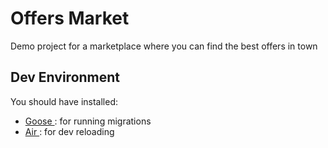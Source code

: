 # Offers Market

Demo project for a marketplace where you can find the best offers in town

## Dev Environment

You should have installed:

- [ Goose ](https://github.com/pressly/goose): for running migrations
- [ Air ](https://github.com/cosmtrek/air): for dev reloading
